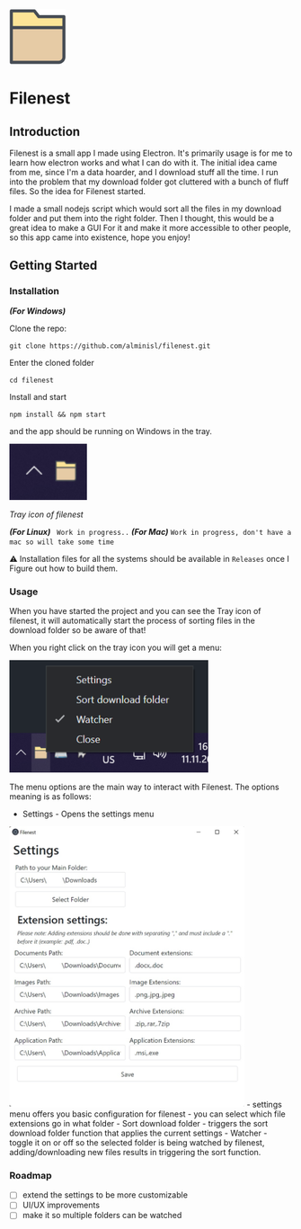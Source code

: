 <br/>
<a href="" target="blank_">
    <img height="100" alt="HTTPie" src="./icon/icon.png" />
</a>
<br/>

# Filenest

## Introduction

Filenest is a small app I made using Electron. It's primarily usage is for me to learn how electron works and what I can do with it. The initial idea came from me, since I'm a data hoarder, and I download stuff all the time. I run into the problem that my download folder got cluttered with a bunch of fluff files. So the idea for Filenest started. 

I made a small nodejs script which would sort all the files in my download folder and put them into the right folder. Then I thought, this would be a great idea to make a GUI For it and make it more accessible to other people, so this app came into existence, hope you enjoy!
## Getting Started 

### Installation 

*__(For Windows)__*

Clone the repo: 

```
git clone https://github.com/alminisl/filenest.git
```
Enter the cloned folder
```
cd filenest
```
Install and start
```
npm install && npm start
```

and the app should be running on Windows in the tray. 

<img height="100" alt="HTTPie" src="./screenshot/../screenshots/tray.png" />

*Tray icon of filenest*


*__(For Linux)__*
` Work in progress..`
*__(For Mac)__*
` Work in progress, don't have a mac so will take some time `

⚠️ Installation files for all the systems should be available in  `Releases` once I Figure out how to build them.


### Usage

When you have started the project and you can see the Tray icon of filenest, it will automatically start the process of sorting files in the download folder so be aware of that! 

When you right click on the tray icon you will get a menu: 


<img height="200" alt="HTTPie" src="./screenshot/../screenshots/menu.png" />

The menu options are the main way to interact with Filenest. The options meaning is as follows: 

- Settings - Opens the settings menu
<img height="500" alt="HTTPie" src="./screenshot/../screenshots/settings.jpg" />
  - settings menu offers you basic configuration for filenest
  - you can select which file extensions go in what folder 
- Sort download folder - triggers the sort download folder function that applies the current settings
- Watcher - toggle it on or off so the selected folder is being watched by filenest, adding/downloading new files results in triggering the sort function.

### Roadmap

- [ ] extend the settings to be more customizable 
- [ ] UI/UX improvements
- [ ] make it so multiple folders can be watched